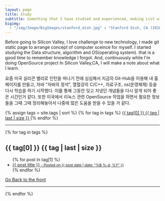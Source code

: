 ```yaml
---
layout: page
title: Study
subtitle: Something that I have studied and experienced, making List with what I have been studying
bigimg: 
  - "/img/Image/BigImages/stanford_dish.jpg" : "Stanford Dish, CA (2016)"
---
```


Before going to Silicon Valley, I love challenge to new technology, I made git static page to arrange concept of computer sceince for myself. I started studying the Data structure, algorithm and OS(operating system). that is a good time to remember knowledge I forgot. And, continuously while I'm doing OpenSource project In Silicon Valley,CA, I will make a note about what I learn. 

요즘 미국 실리콘 밸리로 인턴을 떠나기 전에 심심해서 지금의 Git-Hub을 이용해 내 홈페이지를 만들고, 자바 "자바의 정석", 열혈강의 C/C++, 자료구조, os(운영체제) 등을 다시 학습을 하기 시작했다. 이를 통해 그동안 잊고 지냈던 개념들을 다시 알게 되어 좋은 시간인거 같다. 또한 미국에서 리눅스 관련 OpenSource 작업을 하면서 필요한 정보들을 그때 그때 정리해놓아서 나중에 많은 도움을 받을 수 있을 거 같다.

<!-- this code from https://github.com/codinfox/codinfox-lanyon/blob/dev/blog/tags.html-->
<!-- class="later on" means I will design again -->
<!-- class="later on" is changed while seeing my github page of index.html--> 
<div class="posts-list">  <!--posts-list-->
  <div class="blog-tags"> <!-- blog-tags-->
    {% assign tags = site.tags | sort %}
    {% for tag in tags %}
      <a href="#{{ tag[0] | slugify }}" class="btn btn-default" style="font-size: {{ tag | last | size  |  times: 4 | plus: 80  }}%">
        <span class="fa fa-tag left">
          {{ tag[0] }} {{ tag | last | size }}
        </span>
      </a>
    {% endfor %}
  </div>
  <hr/>
  <div class="post-preview">
    {% for tag in tags %}
    <h2 id="{{ tag[0] | slugify }}" class="post-title"> {{ tag[0] }}  {{ tag | last | size }}</h2> <!-- I added new class -->
    <ul class="post-subtitle">
      {% for post in tag[1] %}
        <!-- I think I have to find css of class ou, first of all, I use post-title-->
        <!-- I think I don't need class of a tag in here -->
        <a class="later-on" href="{{ site.baseurl }}{{ post.url }}">
      <li>
        {{ post.title }} 
      <!-- <p class="post-meta"></p> in index.thml -->  
      <small class="post-meta"> - Posted on {{ post.date | date: "%B %-d, %Y" }}</small>
      </li>
      </a>
      {% endfor %}
    </ul>
    <a href="" class="btn btn-default">
      <span class="fa fa-refresh"></span> Go Back to the front
    </a>  
    <hr/>
    {% endfor %}
  </div>
</div>
